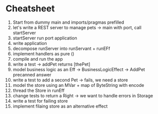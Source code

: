 # Cheatsheet

1. Start from dummy main and imports/pragmas prefilled
2. let's write a REST server to manage pets -> main with port, call startServer
3. startServer run port application
4. write application
5. decompose runServer into runServant + runEFf
6. implement handlers as pure ()
7. compile and run the app
9. write a test  -> addPet returns [thePet]
8. model business logic as an Eff -> BusinessLogicEffect -> AddPet precanned answer
9. write a test to add a second Pet -> fails, we need a store
10. model the store using an MVar + map of ByteString with encode
11. thread the Store in runEff
12. change tests to return a Right -> we want to handle errors in Storage
13. write a test for failing store
14. implement filaing store as an alternative effect
